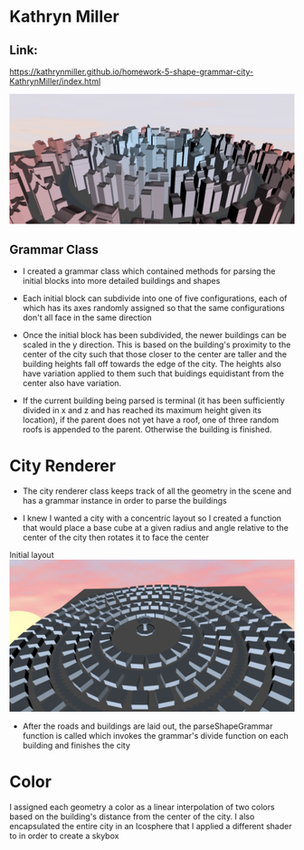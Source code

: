 # Kathryn Miller

## Link: 
https://kathrynmiller.github.io/homework-5-shape-grammar-city-KathrynMiller/index.html

![](city.png)

## Grammar Class

* I created a grammar class which contained methods for parsing the initial blocks into more detailed buildings and shapes

* Each initial block can subdivide into one of five configurations, each of which has its axes randomly assigned so that the same configurations don't all face in the same direction

* Once the initial block has been subdivided, the newer buildings can be scaled in the y direction. This is based on the building's proximity to the center of the city such that those closer to the center are taller and the building heights fall off towards the edge of the city. The heights also have variation applied to them such that buidings equidistant from the center also have variation.

* If the current building being parsed is terminal (it has been sufficiently divided in x and z and has reached its maximum height given its location), if the parent does not yet have a roof, one of three random roofs is appended to the parent. Otherwise the building is finished.


# City Renderer

* The city renderer class keeps track of all the geometry in the scene and has a grammar instance in order to parse the buildings

* I knew I wanted a city with a concentric layout so I created a function that would place a base cube at a given radius and angle relative to the center of the city then rotates it to face the center

Initial layout
![](initial.png) 

* After the roads and buildings are laid out, the parseShapeGrammar function is called which invokes the grammar's divide function on each building and finishes the city

# Color

I assigned each geometry a color as a linear interpolation of two colors based on the building's distance from the center of the city. I also encapsulated the entire city in an Icosphere that I applied a different shader to in order to create a skybox




